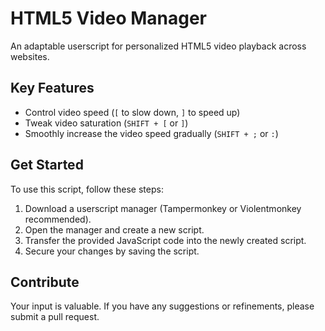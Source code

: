 # HTML5 Video Manager

An adaptable userscript for personalized HTML5 video playback across websites.

## Key Features

- Control video speed (`[` to slow down, `]` to speed up)
- Tweak video saturation (`SHIFT + [` or `]`)
- Smoothly increase the video speed gradually (`SHIFT + ;` or `:`)

## Get Started

To use this script, follow these steps:

1. Download a userscript manager (Tampermonkey or Violentmonkey recommended).
2. Open the manager and create a new script.
3. Transfer the provided JavaScript code into the newly created script.
4. Secure your changes by saving the script.

## Contribute
Your input is valuable. If you have any suggestions or refinements, please submit a pull request.